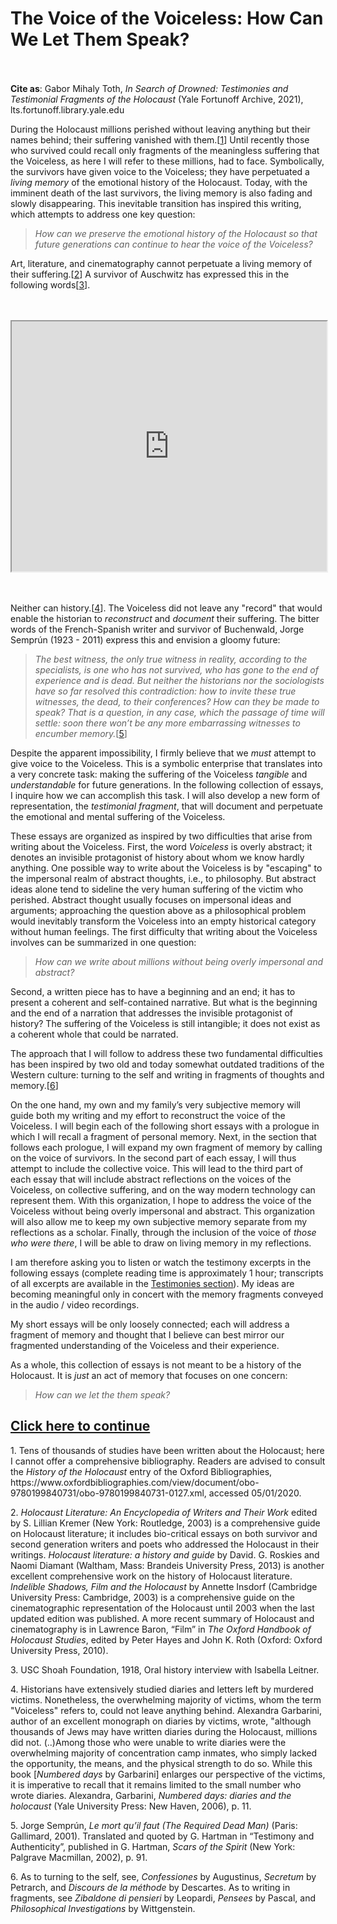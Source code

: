 # The Voice of the Voiceless: How Can We Let Them Speak?


 <br/><br/>
<b>Cite as</b>: Gabor Mihaly Toth, <i>In Search of Drowned: Testimonies and Testimonial Fragments of the Holocaust</i> (Yale Fortunoff Archive, 2021), lts.fortunoff.library.yale.edu

During the Holocaust millions perished without leaving anything but their names behind; their suffering vanished with them.[[1](#fn-1)] Until recently those who survived could recall only fragments of the meaningless suffering that the Voiceless, as here I will refer to these millions, had to face. Symbolically, the survivors have given voice to the Voiceless; they have perpetuated a <i>living memory</i> of the emotional history of the Holocaust. Today, with the imminent death of the last survivors, the living memory is also fading and slowly disappearing. This inevitable transition has inspired this writing, which attempts to address one key question:

><i>How can we preserve the emotional history of the Holocaust so that future generations can continue to hear the voice of the Voiceless?</i>

Art, literature, and cinematography cannot perpetuate a living memory of their suffering.[[2](#fn-2)] A survivor of Auschwitz has expressed this in the following words[[3](#fn-3)].
<br/>
<br/>
<br/>

<iframe src="https://www.youtube.com/embed/ozD_0c_VhLE?start=677&end=765" height="400" width="1200" style="width: 100%;" allow="fullscreen"></iframe>
<br/>
<br/>
<br/>


Neither can history.[[4](#fn-4)]. The Voiceless did not leave any "record" that would enable the historian to <i>reconstruct</i> and <i>document</i> their suffering. The bitter words of the French-Spanish writer and survivor of Buchenwald, Jorge Semprún (1923 - 2011) express this and envision a gloomy future:

><i>The best witness, the only true witness in reality, according to the specialists, is one who has not survived, who has gone to the end of experience and is dead. But neither the historians nor the sociologists have so far resolved this contradiction: how to invite these true witnesses, the dead, to their conferences? How can they be made to speak? That is a question, in any case, which the passage of time will settle: soon there won’t be any more embarrassing witnesses to encumber memory.</i>[[5](#fn-5)] 


Despite the apparent impossibility, I firmly believe that we <i>must</i> attempt to give voice to the Voiceless. This is a symbolic enterprise that translates into a very concrete task: making the suffering of the Voiceless <i>tangible</i> and <i>understandable</i> for future generations. In the following collection of essays, I inquire how we can accomplish this task. I will also develop a new form of representation, the <i>testimonial fragment</i>, that will document and perpetuate the emotional and mental suffering of the Voiceless.

These essays are organized as inspired by two difficulties that arise from writing about the Voiceless. First, the word <i>Voiceless</i> is overly abstract; it denotes an invisible protagonist of history about whom we know hardly anything. One possible way to write about the Voiceless is by "escaping" to the impersonal realm of abstract thoughts, i.e., to philosophy. But abstract ideas alone tend to sideline the very human suffering of the victim who perished. Abstract thought usually focuses on impersonal ideas and arguments; approaching the question above as a philosophical problem would inevitably transform the Voiceless into an empty historical category without human feelings. The first difficulty that writing about the Voiceless involves can be summarized in one question: 

><i>How can we write about millions without being overly impersonal and abstract?</i>

Second, a written piece has to have a beginning and an end; it has to present a coherent and self-contained narrative. But what is the beginning and the end of a narration that addresses the invisible protagonist of history? The suffering of the Voiceless is still intangible; it does not exist as a coherent whole that could be narrated.

The approach that I will follow to address these two fundamental difficulties has been inspired by two old and today somewhat outdated traditions of the Western culture: turning to the self and writing in fragments of thoughts and memory.[[6](#fn-6)]

On the one hand, my own and my family’s very subjective memory will guide both my writing and my effort to reconstruct the voice of the Voiceless. I will begin each of the following short essays with a prologue in which I will recall a fragment of personal memory. Next, in the section that follows each prologue, I will expand my own fragment of memory by calling on the voice of survivors. In the second part of each essay, I will thus attempt to include the collective voice. This will lead to the third part of each essay that will include abstract reflections on the voices of the Voiceless, on collective suffering, and on the way modern technology can represent them. With this organization, I hope to address the voice of the Voiceless without being overly impersonal and abstract. This organization will also allow me to keep my own subjective memory separate from my reflections as a scholar. Finally, through the inclusion of the voice of <i>those who were there</i>, I will be able to draw on living memory in my reflections. 

I am therefore asking you to listen or watch the testimony excerpts in the following essays (complete reading time is approximately 1 hour; transcripts of all excerpts are available in the [Testimonies section](/explore)). My ideas are becoming meaningful only in concert with the memory fragments conveyed in the audio / video recordings.

My short essays will be only loosely connected; each will address a fragment of memory and thought that I believe can best mirror our fragmented understanding of the Voiceless and their experience.

As a whole, this collection of essays is not meant to be a history of the Holocaust. It is <i>just</i> an act of memory that focuses on one concern:

> <i>How can we let the them speak?</i>
> 


## <a href="essay-2">Click here to continue</a>


> 
<p id="fn-1" class="footnote">1. Tens of thousands of studies have been written about the Holocaust; here I cannot offer a comprehensive bibliography. Readers are advised to consult the <i>History of the Holocaust</i> entry of the Oxford Bibliographies, https://www.oxfordbibliographies.com/view/document/obo-9780199840731/obo-9780199840731-0127.xml, accessed 05/01/2020.</p>

<p id="fn-2" class="footnote">2. <i>Holocaust Literature: An Encyclopedia of Writers and Their Work</i> edited by S. Lillian Kremer (New York: Routledge, 2003) is a comprehensive guide on Holocaust literature; it includes bio-critical essays on both survivor and second generation writers and poets who addressed the Holocaust in their writings. <i>Holocaust literature: a history and guide</i> by David. G. Roskies and Naomi Diamant (Waltham, Mass: Brandeis University Press, 2013) is another excellent comprehensive work on the history of Holocaust literature. <i>Indelible Shadows, Film and the Holocaust</i> by Annette Insdorf (Cambridge University Press: Cambridge, 2003) is a comprehensive guide on the cinematographic representation of the Holocaust until 2003 when the last updated edition was published. A more recent summary of Holocaust and cinematography is in Lawrence Baron, “Film” in <i>The Oxford Handbook of Holocaust Studies</i>, edited by Peter Hayes and John K. Roth (Oxford: Oxford University Press, 2010).</p>

<p id="fn-3" class="footnote">3. USC Shoah Foundation, 1918, Oral history interview with Isabella Leitner.</p>

<p id="fn-4" class="footnote">4. Historians have extensively studied diaries and letters left by murdered victims. Nonetheless, the overwhelming majority of victims, whom the term "Voiceless" refers to, could not leave anything behind. Alexandra Garbarini, author of an excellent monograph on diaries by victims, wrote, "although thousands of Jews may have written diaries during the Holocaust, millions did not. (..)Among those who were unable to write diaries were the overwhelming majority of concentration camp inmates, who simply lacked the opportunity, the means, and the physical strength to do so. While this book [<i>Numbered days</i> by Garbarini] enlarges our perspective of the victims, it is imperative to recall that it remains limited to the small number who wrote diaries. Alexandra, Garbarini, <i>Numbered days: diaries and the holocaust</i> (Yale University Press: New Haven, 2006), p. 11.</p>

<p id="fn-5" class="footnote">5. Jorge Semprún, <i>Le mort qu’il faut (The Required Dead Man)</i> (Paris: Gallimard, 2001). Translated and quoted by
G. Hartman in “Testimony and Authenticity”, published in G. Hartman, <i>Scars of the Spirit</i> (New York: Palgrave
Macmillan, 2002), p. 91.</p>


<p id="fn-6" class="footnote">6. As to turning to the self, see, <i>Confessiones</i> by Augustinus, <i>Secretum</i> by Petrarch, and <i>Discours de la méthode</i> by Descartes. As to writing in fragments, see <i>Zibaldone di pensieri</i> by Leopardi, <i>Pensees</i> by Pascal, and <i>Philosophical Investigations</i> by Wittgenstein.</p>